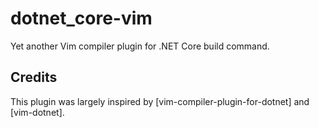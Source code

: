 # dotnet_core-vim
Yet another Vim compiler plugin for .NET Core build command.

## Credits
This plugin was largely inspired by [vim-compiler-plugin-for-dotnet] and [vim-dotnet].
